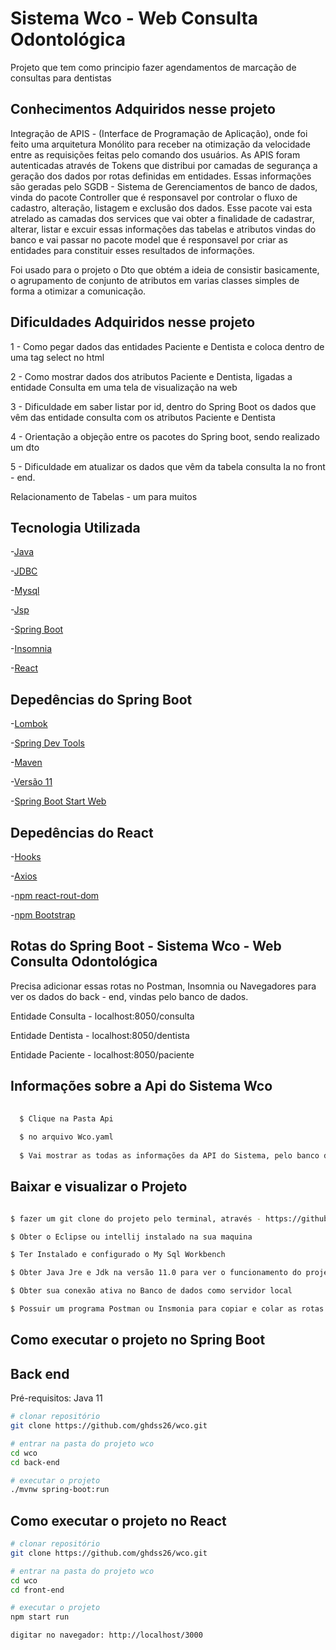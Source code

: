 # Sistema Wco - Web Consulta Odontológica 

Projeto que tem como principio fazer agendamentos de marcação de consultas para dentistas 

## Conhecimentos Adquiridos nesse projeto 

Integração de APIS - (Interface de Programação de Aplicação), onde foi feito uma arquitetura Monólito para receber na otimização da velocidade 
entre as requisições feitas pelo comando dos usuários. As APIS foram autenticadas através de Tokens que distribui por camadas de segurança 
a geração dos dados por rotas definidas em entidades. Essas informações são geradas pelo SGDB - Sistema de Gerenciamentos de banco de dados, vinda do 
pacote Controller que é responsavel por controlar o fluxo de cadastro, alteração, listagem e exclusão dos dados. Esse pacote vai esta atrelado as camadas
dos services que vai obter a finalidade de cadastrar, alterar, listar e excuir essas informações das tabelas e atributos vindas do banco e vai passar no 
pacote model que é responsavel por criar as entidades para constituir esses resultados de informações. 

Foi usado para o projeto o Dto que obtém a ideia de consistir basicamente, 
o agrupamento de conjunto de atributos em varias classes simples de forma a otimizar a comunicação.

## Dificuldades Adquiridos nesse projeto 

1 - Como pegar dados das entidades Paciente e Dentista e coloca dentro de uma tag select no html 

2 - Como mostrar dados dos atributos Paciente e Dentista, ligadas a entidade Consulta em uma tela de visualização na web 

3 - Dificuldade em saber listar por id, dentro do Spring Boot os dados que vêm das entidade consulta com os atributos Paciente e Dentista 

4 - Orientação a objeção entre os pacotes do Spring boot, sendo realizado um dto 

5 - Dificuldade em atualizar os dados que vêm da tabela consulta la no front - end. 

Relacionamento de Tabelas - um para muitos 

## Tecnologia Utilizada 

-[Java](https://www.java.com/pt-BR/download/ie_manual.jsp?locale=pt_BR) 

-[JDBC](https://www.oracle.com/br/database/technologies/appdev/jdbc.html) 

-[Mysql](https://www.mysql.com/)

-[Jsp](https://www.ibm.com/docs/pt-br/rsas/7.5.0?topic=files-javaserver-pages-jsp-technology) 

-[Spring Boot](https://spring.io/projects/spring-boot) 

-[Insomnia](https://insomnia.rest/download) 

-[React](https://pt-br.reactjs.org/)

## Depedências do Spring Boot 

-[Lombok](https://imasters.com.br/back-end/projeto-lombok-escrevendo-menos-codigo-em-java) 

-[Spring Dev Tools](https://www.javatpoint.com/spring-boot-devtools) 

-[Maven](https://mvnrepository.com/artifact/org.springframework.boot/spring-boot-devtools)

-[Versão 11](https://www.oracle.com/br/java/technologies/javase/jdk11-archive-downloads.html)

-[Spring Boot Start Web](https://www.javatpoint.com/spring-boot-starter-web)

## Depedências do React 

-[Hooks](https://reactjs.org/docs/hooks-intro.html) 

-[Axios](https://axios-http.com/ptbr/docs/intro) 

-[npm react-rout-dom](https://www.npmjs.com/package/react-router-dom) 

-[npm Bootstrap](https://www.npmjs.com/package/bootstrap)

## Rotas do Spring Boot - Sistema Wco - Web Consulta Odontológica 

Precisa adicionar essas rotas no Postman, Insomnia ou Navegadores para ver os dados do back - end, vindas pelo banco de dados.

Entidade Consulta - localhost:8050/consulta 

Entidade Dentista - localhost:8050/dentista

Entidade Paciente - localhost:8050/paciente

## Informações sobre a Api do Sistema Wco 

```bash 
  
  $ Clique na Pasta Api
  
  $ no arquivo Wco.yaml
  
  $ Vai mostrar as todas as informações da API do Sistema, pelo banco de dados no programa Insomnia
```


## Baixar e visualizar o Projeto 

  ```bash 
  
  $ fazer um git clone do projeto pelo terminal, através - https://github.com/ghdss26/Obras.git
  
  $ Obter o Eclipse ou intellij instalado na sua maquina
  
  $ Ter Instalado e configurado o My Sql Workbench 
  
  $ Obter Java Jre e Jdk na versão 11.0 para ver o funcionamento do projeto e Testar ele
  
  $ Obter sua conexão ativa no Banco de dados como servidor local 
  
  $ Possuir um programa Postman ou Insmonia para copiar e colar as rotas das entidades e ver o crud completo
 
```
## Como executar o projeto no Spring Boot 

## Back end
Pré-requisitos: Java 11

```bash
# clonar repositório
git clone https://github.com/ghdss26/wco.git

# entrar na pasta do projeto wco
cd wco 
cd back-end 

# executar o projeto
./mvnw spring-boot:run
```
## Como executar o projeto no React 

```bash
# clonar repositório
git clone https://github.com/ghdss26/wco.git

# entrar na pasta do projeto wco
cd wco 
cd front-end 

# executar o projeto
npm start run 

digitar no navegador: http://localhost/3000
```
